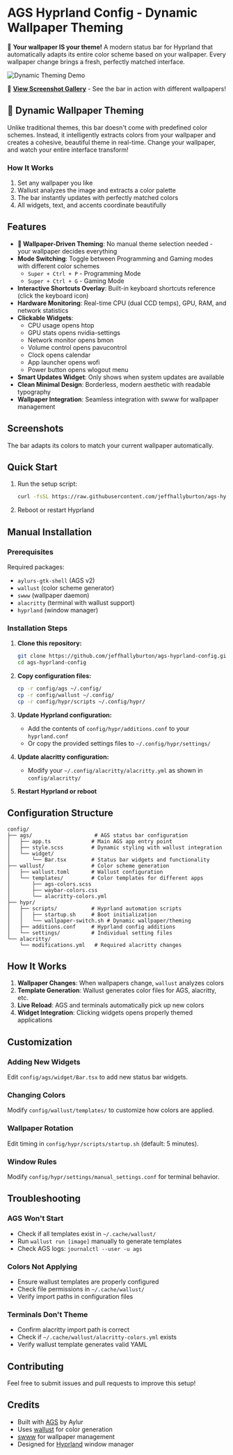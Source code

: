 # AGS Hyprland Config - Dynamic Wallpaper Theming

🎨 **Your wallpaper IS your theme!** A modern status bar for Hyprland that automatically adapts its entire color scheme based on your wallpaper. Every wallpaper change brings a fresh, perfectly matched interface.

![Dynamic Theming Demo](https://github.com/jeffhallyburton/ags-hyprland-config/wiki/images/theming-demo.gif)

📸 **[View Screenshot Gallery](SCREENSHOTS.md)** - See the bar in action with different wallpapers!

## 🌈 Dynamic Wallpaper Theming

Unlike traditional themes, this bar doesn't come with predefined color schemes. Instead, it intelligently extracts colors from your wallpaper and creates a cohesive, beautiful theme in real-time. Change your wallpaper, and watch your entire interface transform!

### How It Works
1. Set any wallpaper you like
2. Wallust analyzes the image and extracts a color palette
3. The bar instantly updates with perfectly matched colors
4. All widgets, text, and accents coordinate beautifully

## Features

- **🎨 Wallpaper-Driven Theming**: No manual theme selection needed - your wallpaper decides everything
- **Mode Switching**: Toggle between Programming and Gaming modes with different color schemes
  - `Super + Ctrl + P` - Programming Mode
  - `Super + Ctrl + G` - Gaming Mode
- **Interactive Shortcuts Overlay**: Built-in keyboard shortcuts reference (click the keyboard icon)
- **Hardware Monitoring**: Real-time CPU (dual CCD temps), GPU, RAM, and network statistics
- **Clickable Widgets**: 
  - CPU usage opens htop
  - GPU stats opens nvidia-settings
  - Network monitor opens bmon
  - Volume control opens pavucontrol
  - Clock opens calendar
  - App launcher opens wofi
  - Power button opens wlogout menu
- **Smart Updates Widget**: Only shows when system updates are available
- **Clean Minimal Design**: Borderless, modern aesthetic with readable typography
- **Wallpaper Integration**: Seamless integration with swww for wallpaper management

## Screenshots

The bar adapts its colors to match your current wallpaper automatically.

## Quick Start

1. Run the setup script:
   ```bash
   curl -fsSL https://raw.githubusercontent.com/jeffhallyburton/ags-hyprland-config/main/install.sh | bash
   ```

2. Reboot or restart Hyprland

## Manual Installation

### Prerequisites

Required packages:
- `aylurs-gtk-shell` (AGS v2)
- `wallust` (color scheme generator)
- `swww` (wallpaper daemon)
- `alacritty` (terminal with wallust support)
- `hyprland` (window manager)

### Installation Steps

1. **Clone this repository:**
   ```bash
   git clone https://github.com/jeffhallyburton/ags-hyprland-config.git
   cd ags-hyprland-config
   ```

2. **Copy configuration files:**
   ```bash
   cp -r config/ags ~/.config/
   cp -r config/wallust ~/.config/
   cp -r config/hypr/scripts ~/.config/hypr/
   ```

3. **Update Hyprland configuration:**
   - Add the contents of `config/hypr/additions.conf` to your `hyprland.conf`
   - Or copy the provided settings files to `~/.config/hypr/settings/`

4. **Update alacritty configuration:**
   - Modify your `~/.config/alacritty/alacritty.yml` as shown in `config/alacritty/`

5. **Restart Hyprland or reboot**

## Configuration Structure

```
config/
├── ags/                    # AGS status bar configuration
│   ├── app.ts             # Main AGS app entry point
│   ├── style.scss         # Dynamic styling with wallust integration
│   └── widget/
│       └── Bar.tsx        # Status bar widgets and functionality
├── wallust/               # Color scheme generation
│   ├── wallust.toml       # Wallust configuration
│   └── templates/         # Color templates for different apps
│       ├── ags-colors.scss
│       ├── waybar-colors.css
│       └── alacritty-colors.yml
├── hypr/
│   ├── scripts/           # Hyprland automation scripts
│   │   ├── startup.sh     # Boot initialization
│   │   └── wallpaper-switch.sh # Dynamic wallpaper/theming
│   ├── additions.conf     # Hyprland config additions
│   └── settings/          # Individual setting files
└── alacritty/
    └── modifications.yml   # Required alacritty changes
```

## How It Works

1. **Wallpaper Changes**: When wallpapers change, `wallust` analyzes colors
2. **Template Generation**: Wallust generates color files for AGS, alacritty, etc.
3. **Live Reload**: AGS and terminals automatically pick up new colors
4. **Widget Integration**: Clicking widgets opens properly themed applications

## Customization

### Adding New Widgets

Edit `config/ags/widget/Bar.tsx` to add new status bar widgets.

### Changing Colors

Modify `config/wallust/templates/` to customize how colors are applied.

### Wallpaper Rotation

Edit timing in `config/hypr/scripts/startup.sh` (default: 5 minutes).

### Window Rules

Modify `config/hypr/settings/manual_settings.conf` for terminal behavior.

## Troubleshooting

### AGS Won't Start
- Check if all templates exist in `~/.cache/wallust/`
- Run `wallust run [image]` manually to generate templates
- Check AGS logs: `journalctl --user -u ags`

### Colors Not Applying
- Ensure wallust templates are properly configured
- Check file permissions in `~/.cache/wallust/`
- Verify import paths in configuration files

### Terminals Don't Theme
- Confirm alacritty import path is correct
- Check if `~/.cache/wallust/alacritty-colors.yml` exists
- Verify wallust template generates valid YAML

## Contributing

Feel free to submit issues and pull requests to improve this setup!

## Credits

- Built with [AGS](https://github.com/Aylur/ags) by Aylur
- Uses [wallust](https://codeberg.org/explosion-mental/wallust) for color generation
- [swww](https://github.com/Horus645/swww) for wallpaper management
- Designed for [Hyprland](https://hyprland.org/) window manager